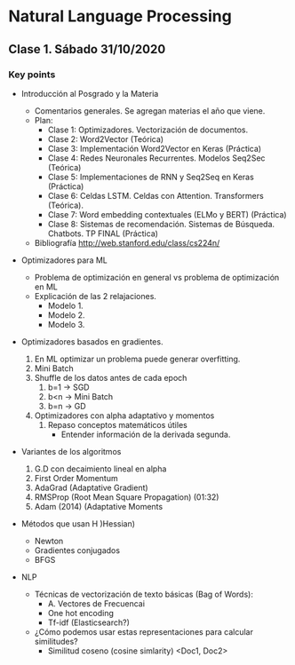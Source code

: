 # Natural Language Processing

## Clase 1. Sábado 31/10/2020

### Key points

- Introducción al Posgrado y la Materia
  - Comentarios generales. Se agregan materias el año que viene.
  - Plan:
    - Clase 1: Optimizadores. Vectorización de documentos.
    - Clase 2: Word2Vector (Teórica)
    - Clase 3: Implementación Word2Vector en Keras (Práctica)
    - Clase 4: Redes Neuronales Recurrentes. Modelos Seq2Sec (Teórica)
    - Clase 5: Implementaciones de RNN y Seq2Seq en Keras (Práctica)
    - Clase 6: Celdas LSTM. Celdas con Attention. Transformers (Teórica).
    - Clase 7: Word embedding contextuales (ELMo y BERT) (Práctica)
    - Clase 8: Sistemas de recomendación. Sistemas de Búsqueda. Chatbots. TP FINAL (Práctica)
  - Bibliografía http://web.stanford.edu/class/cs224n/
- Optimizadores para ML
  - Problema de optimización en general vs problema de optimización en ML
  - Explicación de las 2 relajaciones.
    - Modelo 1.
    - Modelo 2.
    - Modelo 3.
- Optimizadores basados en gradientes.
  1. En ML optimizar un problema puede generar overfitting.
  2. Mini Batch
  3. Shuffle de los datos antes de cada epoch
     1. b=1 -> SGD
     2. b<n -> Mini Batch
     3. b=n -> GD
  4. Optimizadores con alpha adaptativo y momentos
     1. Repaso conceptos matemáticos útiles
        - Entender información de la derivada segunda.
- Variantes de los algoritmos
  1. G.D con decaimiento lineal en alpha
  2. First Order Momentum
  3. AdaGrad (Adaptative Gradient)
  4. RMSProp (Root Mean Square Propagation) (01:32)
  5. Adam (2014) (Adaptative Moments 
- Métodos que usan H )Hessian)
  - Newton
  - Gradientes conjugados
  - BFGS

- NLP
  - Técnicas de vectorización de texto básicas (Bag of Words):
    - A. Vectores de Frecuencai
    - One hot encoding
    - Tf-idf (Elasticsearch?)
  - ¿Cómo podemos usar estas representaciones para calcular similitudes?
    - Similitud coseno (cosine simlarity) <Doc1, Doc2>

